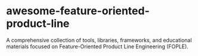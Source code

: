 # awesome-feature-oriented-product-line
A comprehensive collection of tools, libraries, frameworks, and educational materials focused on Feature-Oriented Product Line Engineering (FOPLE).

